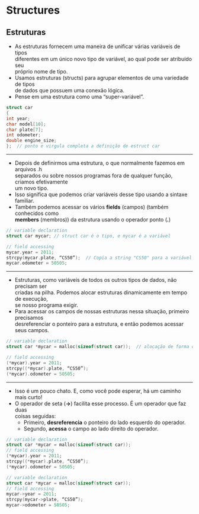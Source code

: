 # Structures
## Estruturas

- As estruturas fornecem uma maneira de unificar várias variáveis de tipos\
diferentes em um único novo tipo de variável, ao qual pode ser atribuído seu\
próprio nome de tipo.
- Usamos estruturas (structs) para agrupar elementos de uma variedade de tipos\
de dados que possuem uma conexão lógica.
- Pense em uma estrutura como uma “super-variável”.
```c
struct car
{
int year;
char model[10];
char plate[7];
int odometer;
double engine_size;
};  // ponto e virgula completa a definição de estruct car
```
___

- Depois de definirmos uma estrutura, o que normalmente fazemos em arquivos .h\
separados ou sobre nossos programas fora de qualquer função, criamos efetivamente\
um novo tipo.
- Isso significa que podemos criar variáveis desse tipo usando a sintaxe familiar.
- Também podemos acessar os vários **fields** (campos) (também conhecidos como\
**members** (membros)) da estrutura usando o operador ponto (**.**)
```c
// variable declaration
struct car mycar; // struct car é o tipo, e mycar é a variável

// field accessing
mycar.year = 2011;
strcpy(mycar.plate, “CS50”);  // Copia a string "CS50" para a variável mycar.plate
mycar.odometer = 50505;
```
___

- Estruturas, como variáveis de todos os outros tipos de dados, não precisam ser\
criadas na pilha. Podemos alocar estruturas dinamicamente em tempo de execução,\
se nosso programa exigir.
- Para acessar os campos de nossas estruturas nessa situação, primeiro precisamos\
desreferenciar o ponteiro para a estrutura, e então podemos acessar seus campos.
```c
// variable declaration
struct car *mycar = malloc(sizeof(struct car));  // alocação de forma dinâmica
```
```c
// field accessing
(*mycar).year = 2011;
strcpy((*mycar).plate, “CS50”);
(*mycar).odometer = 50505;
```
___

- Isso é um pouco chato. E, como você pode esperar, há um caminho mais curto!
- O operador de seta (**->**) facilita esse processo. É um operador que faz duas\
coisas seguidas:
    - Primeiro, **desreferencia** o ponteiro do lado esquerdo do operador.
    - Segundo, **acessa** o campo ao lado direito do operador.
```c
// variable declaration
struct car *mycar = malloc(sizeof(struct car));
// field accessing
(*mycar).year = 2011;
strcpy((*mycar).plate, “CS50”);
(*mycar).odometer = 50505;
```
```c
// variable declaration
struct car *mycar = malloc(sizeof(struct car));
// field accessing
mycar->year = 2011;
strcpy(mycar->plate, “CS50”);
mycar->odometer = 50505;
```
